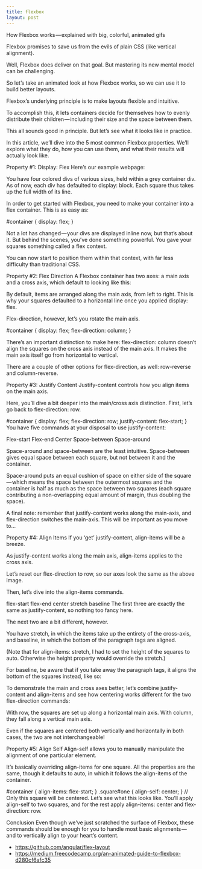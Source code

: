 ```yaml
---
title: flexbox
layout: post
---
```



How Flexbox works — explained with big, colorful, animated gifs

Flexbox promises to save us from the evils of plain CSS (like vertical alignment).

Well, Flexbox does deliver on that goal. But mastering its new mental model can be challenging.

So let’s take an animated look at how Flexbox works, so we can use it to build better layouts.

Flexbox’s underlying principle is to make layouts flexible and intuitive.

To accomplish this, it lets containers decide for themselves how to evenly distribute their children — including their size and the space between them.

This all sounds good in principle. But let’s see what it looks like in practice.

In this article, we’ll dive into the 5 most common Flexbox properties. We’ll explore what they do, how you can use them, and what their results will actually look like.

Property #1: Display: Flex
Here’s our example webpage:


You have four colored divs of various sizes, held within a grey container div. As of now, each div has defaulted to display: block. Each square thus takes up the full width of its line.

In order to get started with Flexbox, you need to make your container into a flex container. This is as easy as:

#container {
  display: flex;
}

Not a lot has changed — your divs are displayed inline now, but that’s about it. But behind the scenes, you’ve done something powerful. You gave your squares something called a flex context.

You can now start to position them within that context, with far less difficulty than traditional CSS.

Property #2: Flex Direction
A Flexbox container has two axes: a main axis and a cross axis, which default to looking like this:


By default, items are arranged along the main axis, from left to right. This is why your squares defaulted to a horizontal line once you applied display: flex.

Flex-direction, however, let’s you rotate the main axis.

#container {
  display: flex;
  flex-direction: column;
}

There’s an important distinction to make here: flex-direction: column doesn’t align the squares on the cross axis instead of the main axis. It makes the main axis itself go from horizontal to vertical.

There are a couple of other options for flex-direction, as well: row-reverse and column-reverse.


Property #3: Justify Content
Justify-content controls how you align items on the main axis.

Here, you’ll dive a bit deeper into the main/cross axis distinction. First, let’s go back to flex-direction: row.

#container {
  display: flex;
  flex-direction: row;
  justify-content: flex-start;
}
You have five commands at your disposal to use justify-content:

Flex-start
Flex-end
Center
Space-between
Space-around

Space-around and space-between are the least intuitive. Space-between gives equal space between each square, but not between it and the container.

Space-around puts an equal cushion of space on either side of the square — which means the space between the outermost squares and the container is half as much as the space between two squares (each square contributing a non-overlapping equal amount of margin, thus doubling the space).

A final note: remember that justify-content works along the main-axis, and flex-direction switches the main-axis. This will be important as you move to…

Property #4: Align Items
If you ‘get’ justify-content, align-items will be a breeze.

As justify-content works along the main axis, align-items applies to the cross axis.


Let’s reset our flex-direction to row, so our axes look the same as the above image.

Then, let’s dive into the align-items commands.

flex-start
flex-end
center
stretch
baseline
The first three are exactly the same as justify-content, so nothing too fancy here.

The next two are a bit different, however.

You have stretch, in which the items take up the entirety of the cross-axis, and baseline, in which the bottom of the paragraph tags are aligned.


(Note that for align-items: stretch, I had to set the height of the squares to auto. Otherwise the height property would override the stretch.)

For baseline, be aware that if you take away the paragraph tags, it aligns the bottom of the squares instead, like so:


To demonstrate the main and cross axes better, let’s combine justify-content and align-items and see how centering works different for the two flex-direction commands:


With row, the squares are set up along a horizontal main axis. With column, they fall along a vertical main axis.

Even if the squares are centered both vertically and horizontally in both cases, the two are not interchangeable!

Property #5: Align Self
Align-self allows you to manually manipulate the alignment of one particular element.

It’s basically overriding align-items for one square. All the properties are the same, though it defaults to auto, in which it follows the align-items of the container.

#container {
  align-items: flex-start;
}
.square#one {
  align-self: center;
}
// Only this square will be centered.
Let’s see what this looks like. You’ll apply align-self to two squares, and for the rest apply align-items: center and flex-direction: row.


Conclusion
Even though we’ve just scratched the surface of Flexbox, these commands should be enough for you to handle most basic alignments — and to vertically align to your heart’s content.


* https://github.com/angular/flex-layout
* https://medium.freecodecamp.org/an-animated-guide-to-flexbox-d280cf6afc35
